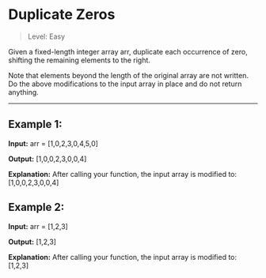 # Duplicate Zeros

> Level: Easy

Given a fixed-length integer array arr, duplicate each occurrence of zero, shifting the remaining elements to the right.

Note that elements beyond the length of the original array are not written. Do the above modifications to the input array in place and do not return anything.

---

## Example 1:

**Input:** arr = [1,0,2,3,0,4,5,0]

**Output:** [1,0,0,2,3,0,0,4]

**Explanation:** After calling your function, the input array is modified to: [1,0,0,2,3,0,0,4]


## Example 2:

**Input:** arr = [1,2,3]

**Output:** [1,2,3]

**Explanation:** After calling your function, the input array is modified to: [1,2,3]
 